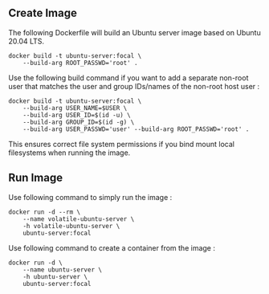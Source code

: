 ## Create Image ##

The following Dockerfile will build an Ubuntu server image based on Ubuntu 20.04 LTS.

    docker build -t ubuntu-server:focal \
        --build-arg ROOT_PASSWD='root' .

Use the following build command if you want to add a separate non-root user that matches the user and group IDs/names of the non-root host user :

    docker build -t ubuntu-server:focal \
        --build-arg USER_NAME=$USER \
        --build-arg USER_ID=$(id -u) \
        --build-arg GROUP_ID=$(id -g) \
        --build-arg USER_PASSWD='user' --build-arg ROOT_PASSWD='root' .

This ensures correct file system permissions if you bind mount local filesystems when running the image.

## Run Image ##

Use following command to simply run the image :

    docker run -d --rm \
        --name volatile-ubuntu-server \
        -h volatile-ubuntu-server \
        ubuntu-server:focal

Use following command to create a container from the image :

    docker run -d \
        --name ubuntu-server \
        -h ubuntu-server \
        ubuntu-server:focal
